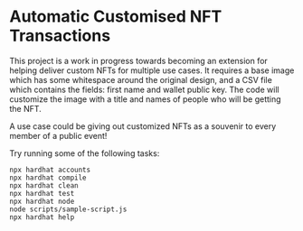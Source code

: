 # Automatic Customised NFT Transactions 

This project is a work in progress towards becoming an extension for helping deliver custom NFTs for multiple use cases. It requires a base image which has some whitespace around the original design, and a CSV file which contains the fields: first name and wallet public key. The code will customize the image with a title and names of people who will be getting the NFT.

A use case could be giving out customized NFTs as a souvenir to every member of a public event!

Try running some of the following tasks:

```shell
npx hardhat accounts
npx hardhat compile
npx hardhat clean
npx hardhat test
npx hardhat node
node scripts/sample-script.js
npx hardhat help
```
